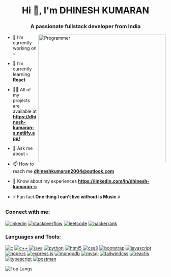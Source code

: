 <h1 align="center">Hi 👋, I'm DHINESH KUMARAN</h1>
<h3 align="center">A passionate fullstack developer from India</h3>

<img align="right" alt="Programmer" width="400" src="https://miro.medium.com/v2/resize:fit:875/1*VMmvImch6VU5pc2VktY1uw.gif">

- 🔭 I’m currently working on **-**

- 🌱 I’m currently learning **React**

- 👨‍💻 All of my projects are available at **https://dhinesh-kumaran-s.netlify.app/**

- 💬 Ask me about **-**

- 📫 How to reach me **dhineshkumaran2004@outlook.com**

- 📄 Know about my experiences **https://linkedin.com/in/dhinesh-kumaran-s**

- ⚡ Fun fact **One thing I can't live without is Music 🎶**

<h3 align="left">Connect with me:</h3>
<p align="left">
<a href="https://www.linkedin.com/in/dhinesh-kumaran-s/" target="blank"><img align="center" src="https://img.shields.io/badge/Linkedin-%230077B5.svg?logo=linkedin&logoColor=white" alt="linkedin" /></a>
<a href="https://stackoverflow.com/users/27397331/imdk2004" target="blank"><img align="center" src="https://img.shields.io/badge/-Stack%20Overflow-FE7A16?logo=stack-overflow&logoColor=white" alt="stackoverflow" /></a>
<a href="https://leetcode.com/u/22CSR048_Dhinesh/" target="blank"><img align="center" src="https://img.shields.io/badge/LeetCode-000000?logo=LeetCode&logoColor=#d16c06" alt="leetcode" /></a>
<a href="https://www.hackerrank.com/profile/22CSR048_Dhinesh" target="blank"><img align="center" src="https://img.shields.io/badge/-Hackerrank-00EA64?style=flat&logo=HackerRank&logoColor=white" alt="hackerrank" /></a>
</p>

<h3 align="left">Languages and Tools:</h3>
<p align="left">
    <a href="https://www.cprogramming.com/" target="_blank"><img src="https://img.shields.io/badge/c-%2300599C.svg?style=for-the-badge&logo=c&logoColor=white" alt="c" /></a>
    <a href="https://www.cprogramming.com/" target="_blank"><img src="https://img.shields.io/badge/c++-%2300599C.svg?style=for-the-badge&logo=c%2B%2B&logoColor=white" alt="c++" /></a>
    <a href="https://www.java.com" target="_blank"><img src="https://img.shields.io/badge/java-%23ED8B00.svg?style=for-the-badge&logo=openjdk&logoColor=white" alt="java" /></a>
    <a href="https://www.python.org/" target="_blank"><img src="https://img.shields.io/badge/python-3670A0?style=for-the-badge&logo=python&logoColor=ffdd54" alt="python" /></a>
    <a href="https://www.w3.org/html/" target="_blank"><img src="https://img.shields.io/badge/html5-%23E34F26.svg?style=for-the-badge&logo=html5&logoColor=white" alt="html5" /></a>
    <a href="https://www.w3schools.com/css/" target="_blank"><img src="https://img.shields.io/badge/css3-%231572B6.svg?style=for-the-badge&logo=css3&logoColor=white" alt="css3" /></a>
    <a href="https://getbootstrap.com/" target="_blank"><img src="https://img.shields.io/badge/bootstrap-%238511FA.svg?style=for-the-badge&logo=bootstrap&logoColor=white" alt="bootstrap" /></a>
    <a href="https://developer.mozilla.org/en-US/docs/Web/JavaScript" target="_blank"><img src="https://img.shields.io/badge/javascript-%23323330.svg?style=for-the-badge&logo=javascript&logoColor=%23F7DF1E" alt="javascript" /></a>
    <a href="https://nodejs.org/en" target="_blank"><img src="https://img.shields.io/badge/node.js-6DA55F?style=for-the-badge&logo=node.js&logoColor=white" alt="node.js" /></a>
    <a href="https://expressjs.com/" target="_blank"><img src="https://img.shields.io/badge/express.js-%23404d59.svg?style=for-the-badge&logo=express&logoColor=%2361DAFB" alt="express.js" /></a>
    <a href="https://www.mongodb.com/" target="_blank"><img src="https://img.shields.io/badge/MongoDB-%234ea94b.svg?style=for-the-badge&logo=mongodb&logoColor=white" alt="mongodb" /></a>
    <a href="https://www.mysql.com/" target="_blank"><img src="https://img.shields.io/badge/mysql-4479A1.svg?style=for-the-badge&logo=mysql&logoColor=white" alt="mysql" /></a>
    <a href="https://tailwindcss.com/" target="_blank"><img src="https://img.shields.io/badge/tailwindcss-%2338B2AC.svg?style=for-the-badge&logo=tailwind-css&logoColor=white" alt="tailwindcss" /></a>
    <a href="https://react.dev/" target="_blank"><img src="https://img.shields.io/badge/react-%2320232a.svg?style=for-the-badge&logo=react&logoColor=%2361DAFB" alt="reactjs" /></a>
    <a href="https://www.typescriptlang.org/" target="_blank"><img src="https://img.shields.io/badge/typescript-%23007ACC.svg?style=for-the-badge&logo=typescript&logoColor=white" alt="typescript" /></a>
    <a href="https://www.postman.com/" target="_blank"><img src="https://img.shields.io/badge/Postman-FF6C37?style=for-the-badge&logo=postman&logoColor=white" alt="postman" /></a>
</p>

![Top Langs](https://github-readme-stats.vercel.app/api/top-langs?username=dhineshkumaran&show_icons=true&locale=en&layout=compact)
